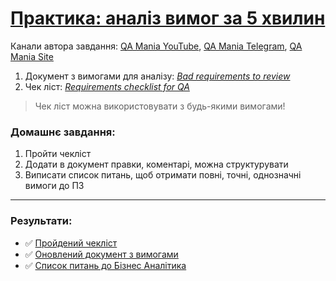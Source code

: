 # [Практика: аналіз вимог за 5 хвилин](https://www.youtube.com/watch?v=waKxox0sDzM)

Канали автора завдання: [QA Mania YouTube](https://www.youtube.com/@QAMania), [QA Mania Telegram](https://t.me/qamania), [QA Mania Site](https://qamania.org)

1. Документ з вимогами для аналізу: [*Bad requirements to review*](https://docs.google.com/document/d/1J6OtzjdhyU9EuAStlal5Fz8lDR8XDi7GQZVUxHPcmh8/)
2. Чек ліст: [*Requirements checklist for QA*](https://docs.google.com/document/d/1ckQPnqH069XNEmLHkHqXZ_jB_Nj6gOKslbSjhHwy3Z0/)

> Чек ліст можна використовувати з будь-якими вимогами!

### Домашнє завдання:
1. Пройти чекліст
2. Додати в документ правки, коментарі, можна структурувати
3. Виписати список питань, щоб отримати повні, точні, однозначні вимоги до ПЗ

---

### Результати:
- ✅ [Пройдений чекліст](https://docs.google.com/document/d/1L_3ipp0FeXzEWchEQtCG_0r09b2W7TSigSV1f1TX06o/)
- ✅ [Оновлений документ з вимогами](https://docs.google.com/document/d/1fkCMVS9f1eo5EHgLyMWQ-q0IwcaQ9_dcaAT3GaADsMo/)
- ✅ [Список питань до Бізнес Аналітика](https://github.com/anhelina-lunova/Requirements-Analysis/blob/main/%D0%93%D1%80%D0%B0%20%D0%A2%D0%B0%D0%BC%D0%B0%D0%B3%D0%BE%D1%87%D1%96.pdf)
